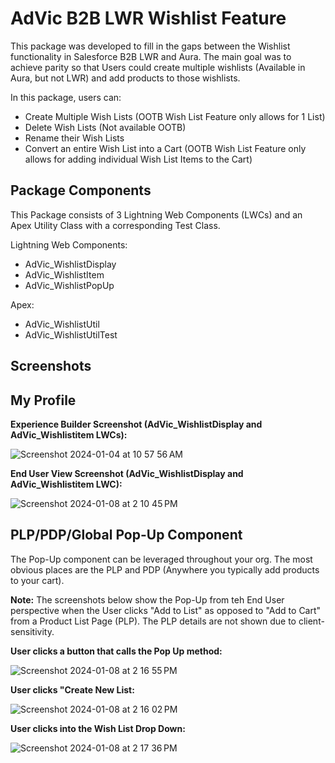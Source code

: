 # AdVic B2B LWR Wishlist Feature

This package was developed to fill in the gaps between the Wishlist functionality in Salesforce B2B LWR and Aura. The main goal was to achieve parity so that Users could create multiple wishlists (Available in Aura, but not LWR) and add products to those wishlists. 

In this package, users can:
- Create Multiple Wish Lists (OOTB Wish List Feature only allows for 1 List)
- Delete Wish Lists (Not available OOTB)
- Rename their Wish Lists
- Convert an entire Wish List into a Cart (OOTB Wish List Feature only allows for adding individual Wish List Items to the Cart)

## Package Components
This Package consists of 3 Lightning Web Components (LWCs) and an Apex Utility Class with a corresponding Test Class.

Lightning Web Components:
- AdVic_WishlistDisplay
- AdVic_WishlistItem
- AdVic_WishlistPopUp

Apex:
- AdVic_WishlistUtil
- AdVic_WishlistUtilTest


## Screenshots 

## **My Profile**

**Experience Builder Screenshot (AdVic_WishlistDisplay and AdVic_Wishlistitem LWCs):**

![Screenshot 2024-01-04 at 10 57 56 AM](https://github.com/Bedwards2400/Components-For-Salesforce-Commerce-Cloud/assets/90705679/fbfa91a7-94c8-4f9c-880d-906ca1e640d3)

**End User View Screenshot (AdVic_WishlistDisplay and AdVic_Wishlistitem LWC):**

![Screenshot 2024-01-08 at 2 10 45 PM](https://github.com/Bedwards2400/Components-For-Salesforce-Commerce-Cloud/assets/90705679/e8bf0d62-8af6-4232-a64d-3f7088c7e478)


## **PLP/PDP/Global Pop-Up Component**

The Pop-Up component can be leveraged throughout your org. The most obvious places are the PLP and PDP (Anywhere you typically add products to your cart).

**Note:** The screenshots below show the Pop-Up from teh End User perspective when the User clicks "Add to List" as opposed to "Add to Cart" from a Product List Page (PLP). The PLP details are not shown due to client-sensitivity.

**User clicks a button that calls the Pop Up method:**

![Screenshot 2024-01-08 at 2 16 55 PM](https://github.com/Bedwards2400/Components-For-Salesforce-Commerce-Cloud/assets/90705679/989276c8-0e7e-4093-8ddb-bf01a26ba905)

**User clicks "Create New List:**

![Screenshot 2024-01-08 at 2 16 02 PM](https://github.com/Bedwards2400/Components-For-Salesforce-Commerce-Cloud/assets/90705679/6d57dfe9-d72e-48c3-a97a-97093ec6f38f)

**User clicks into the Wish List Drop Down:**

![Screenshot 2024-01-08 at 2 17 36 PM](https://github.com/Bedwards2400/Components-For-Salesforce-Commerce-Cloud/assets/90705679/4e04b5ae-95db-4db4-92a5-b40d0d395ab2)





